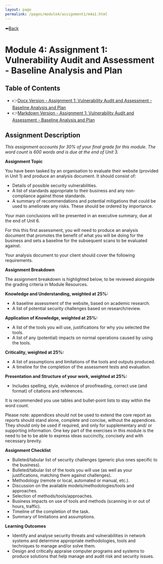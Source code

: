 ```yaml
---
layout: page
permalink: /pages/module4/assignment1/m4a1.html
---
```


⬅️[Back](/pages/module4.html)

# Module 4: Assignment 1: Vulnerability Audit and Assessment - Baseline Analysis and Plan

## Table of Contents

- 👉[Docx Version - Assignment 1: Vulnerability Audit and Assessment - Baseline Analysis and Plan](/pages/module4/assignment1/TW_Copperplate_VulnerabilityAssessment_M4A1.docx)
- 👉[Markdown Version - Assignment 1: Vulnerability Audit and Assessment - Baseline Analysis and Plan](/pages/module4/assignment1/tw-copperplate-vulnerabilityassessment-m4a1.html)

## Assignment Description

*This assignment accounts for 30% of your final grade for this module. The word count is 600 words and is due at the end of Unit 3.*

**Assignment Topic**

You have been tasked by an organisation to evaluate their website (provided in Unit 1) and produce an analysis document. It should consist of:
- Details of possible security vulnerabilities.
- A list of standards appropriate to their business and any non-compliance against those standards.
- A summary of recommendations and potential mitigations that could be used to ameliorate any risks. These should be ordered by importance.

Your main conclusions will be presented in an executive summary, due at the end of Unit 6.

For this this first assessment, you will need to produce an analysis document that promotes the benefit of what you will be doing for the business and sets a baseline for the subsequent scans to be evaluated against.

Your analysis document to your client should cover the following requirements.

**Assignment Breakdown**

The assignment breakdown is highlighted below, to be reviewed alongside the grading criteria in Module Resources.

**Knowledge and Understanding, weighted at 25%:**
- A baseline assessment of the website, based on academic research.
- A list of potential security challenges based on research/review.

**Application of Knowledge, weighted at 25%:**
- A list of the tools you will use, justifications for why you selected the tools.
- A list of any (potential) impacts on normal operations caused by using the tools.

**Criticality, weighted at 25%:**
- A list of assumptions and limitations of the tools and outputs produced.
- A timeline for the completion of the assessment tests and evaluation.

**Presentation and Structure of your work, weighted at 25%:**
- Includes spelling, style, evidence of proofreading, correct use (and format) of citations and references.

It is recommended you use tables and bullet-point lists to stay within the word count.

Please note: appendices should not be used to extend the core report as reports should stand alone, complete and concise, without the appendices. They should only be used if required, and only for supplementary and/ or supporting information. One key part of the exercises in this module is the need to be to be able to express ideas succinctly, concisely and with necessary brevity.

**Assignment Checklist**
- Bulleted/tabular list of security challenges (generic plus ones specific to the business).
- Bulleted/tabular list of the tools you will use (as well as your justifications, matching them against challenges).
- Methodology (remote or local, automated or manual, etc.).
- Discussion on the available models/methodologies/tools and approaches.
- Selection of methods/tools/approaches.
- Business impacts on use of tools and methods (scanning in or out of hours, traffic).
- Timeline of the completion of the task.
- Summary of limitations and assumptions.

**Learning Outcomes**
- Identify and analyse security threats and vulnerabilities in network systems and determine appropriate methodologies, tools and techniques to manage and/or solve them.
- Design and critically appraise computer programs and systems to produce solutions that help manage and audit risk and security issues.
